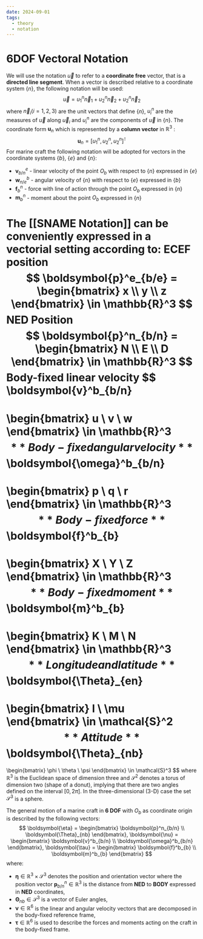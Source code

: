 ```yaml
---
date: 2024-09-01
tags:
  - theory
  - notation
---
```

# 6DOF Vectoral Notation

We will use the notation $\vec{u}$ to refer to a **coordinate free** vector, that is a **directed line segment**. When a
vector is described relative to a coordinate system $\{n\}$, the following notation will be used:
$$
\vec{u} = u_1^n\vec{n}_1 + u_2^n\vec{n}_2 + u_2^n\vec{n}_2
$$
where $\vec{n}_i(i=1,2,3)$ are the unit vectors that define $\{n\}$, $u_i^n$ are the measures of $\vec{u}$ along $\vec{u}_i$ and $u_i^n$ are the components of  $\vec{u}$ in $\{n\}$. The coordinate form $\boldsymbol{u}_n$ which is represented by a **column vector** in $\mathbb{R}^3$ :
$$
\boldsymbol{u}_n = [u_1^n, u_2^n, u_2^n]^\intercal
$$For marine craft the following notation will be adopted for vectors in the coordinate systems $\{b\}$, $\{e\}$
and $\{n\}$:
* $\boldsymbol{v}^e_{b/n}$ - linear velocity of the point $O_b$ with respect to $\{n\}$ expressed in $\{e\}$
* $\boldsymbol{w}^b_{n/e}$ - angular velocity of $\{n\}$ with respect to $\{e\}$ expressed in $\{b\}$
* $\boldsymbol{f}^n_b$ - force with line of action through the point $O_b$ expressed in $\{n\}$
* $\boldsymbol{m}^n_b$ - moment about the point $O_b$ expressed in $\{n\}$

The [[SNAME Notation]] can be conveniently expressed in a vectorial setting according to:
**ECEF position**
$$
\boldsymbol{p}^e_{b/e} = 
\begin{bmatrix}
x \\
y \\
z
\end{bmatrix}
\in \mathbb{R}^3
$$
**NED Position**
$$
\boldsymbol{p}^n_{b/n} = 
\begin{bmatrix}
N \\
E \\
D
\end{bmatrix}
\in \mathbb{R}^3
$$
**Body-fixed linear velocity**
$$
\boldsymbol{v}^b_{b/n}
=
\begin{bmatrix}
u \\
v \\
w
\end{bmatrix}
\in \mathbb{R}^3
$$
**Body-fixed angular velocity**
$$
\boldsymbol{\omega}^b_{b/n}
=
\begin{bmatrix}
p \\
q \\
r
\end{bmatrix}
\in \mathbb{R}^3
$$
**Body-fixed force**
$$
\boldsymbol{f}^b_{b}
=
\begin{bmatrix}
X \\
Y \\
Z
\end{bmatrix}
\in \mathbb{R}^3
$$
**Body-fixed moment**
$$
\boldsymbol{m}^b_{b}
=
\begin{bmatrix}
K \\
M \\
N
\end{bmatrix}
\in \mathbb{R}^3
$$
**Longitude and latitude**
$$
\boldsymbol{\Theta}_{en}
=
\begin{bmatrix}
l \\
\mu
\end{bmatrix}
\in \mathcal{S}^2
$$
**Attitude**
$$
\boldsymbol{\Theta}_{nb}
=
\begin{bmatrix}
\phi \\
\theta \\
\psi
\end{bmatrix}
\in \mathcal{S}^3
$$
where $\mathbb{R}^3$ is the Euclidean space of dimension three and $\mathcal{S}^2$ denotes a torus of dimension two (shape of a
donut), implying that there are two angles defined on the interval $[0, 2\pi]$. In the three-dimensional (3-D)
case the set $\mathcal{S}^3$ is a sphere.

The general motion of a marine craft in **6 DOF** with $O_b$ as coordinate origin is described by the following vectors:
$$
\boldsymbol{\eta} = 
\begin{bmatrix}
\boldsymbol{p}^n_{b/n} \\
\boldsymbol{\Theta}_{nb}
\end{bmatrix},
\boldsymbol{\nu} =
\begin{bmatrix}
\boldsymbol{v}^b_{b/n} \\
\boldsymbol{\omega}^b_{b/n}
\end{bmatrix},
\boldsymbol{\tau} =
\begin{bmatrix}
\boldsymbol{f}^b_{b} \\
\boldsymbol{m}^b_{b}
\end{bmatrix}
$$
where:
* $\boldsymbol{\eta} \in \mathbb{R}^3\times \mathcal{S}^3$ denotes the position and orientation vector where the position vector $\boldsymbol{p}^n_{b/n} \in \mathbb{R}^3$ is the distance from **NED** to **BODY** expressed in **NED** coordinates,
* $\boldsymbol{\Theta}_{nb} \in \mathcal{S}^3$ is a vector of Euler angles,
* $\boldsymbol{\nu} \in \mathbb{R}^6$ is the linear and angular velocity vectors that are decomposed in the body-fixed reference frame,
* $\boldsymbol{\tau} \in \mathbb{R}^6$ is used to describe the forces and moments acting on the craft in the body-fixed frame.
